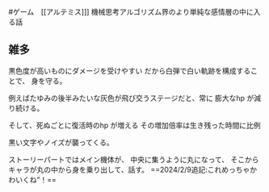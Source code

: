 #ゲーム　[[アルテミス]]]
機械思考アルゴリズム界のより単純な感情層の中に入る話
## 雑多
黒色度が高いものにダメージを受けやすい
だから白弾で白い軌跡を構成することで、
身を守る。

例えばたゆみの後半みたいな灰色が飛び交うステージだと、常に
膨大なhp が減り続ける。

そして、死ぬごとに復活時のhp が増える
その増加倍率は生き残った時間に比例

黒い文字やノイズが襲ってくる。

ストーリーパートではメイン機体が、
中央に集うように丸になって、
そこからキャラが丸の中から身を乗り出して、話す。
==2024/2/9追記:これめっちゃかわいくね”！==



